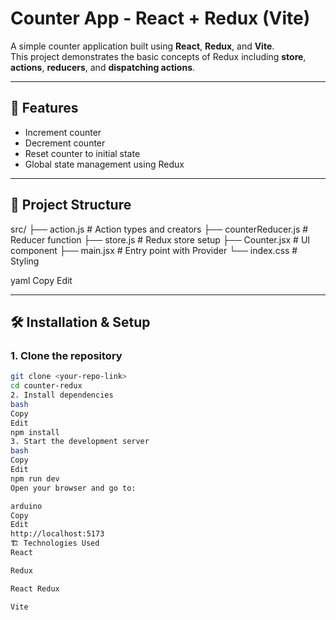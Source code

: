 # Counter App - React + Redux (Vite)

A simple counter application built using **React**, **Redux**, and **Vite**.  
This project demonstrates the basic concepts of Redux including **store**, **actions**, **reducers**, and **dispatching actions**.

---

## 🚀 Features
- Increment counter
- Decrement counter
- Reset counter to initial state
- Global state management using Redux

---

## 📂 Project Structure
src/
├── action.js # Action types and creators
├── counterReducer.js # Reducer function
├── store.js # Redux store setup
├── Counter.jsx # UI component
├── main.jsx # Entry point with Provider
└── index.css # Styling

yaml
Copy
Edit

---

## 🛠 Installation & Setup

### 1. Clone the repository
```bash
git clone <your-repo-link>
cd counter-redux
2. Install dependencies
bash
Copy
Edit
npm install
3. Start the development server
bash
Copy
Edit
npm run dev
Open your browser and go to:

arduino
Copy
Edit
http://localhost:5173
🏗 Technologies Used
React

Redux

React Redux

Vite

